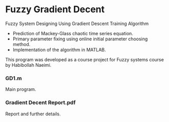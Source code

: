 # Fuzzy Gradient Decent
 Fuzzy System Designing Using Gradient Descent Training Algorithm
- Prediction of Mackey-Glass chaotic time series equation.
- Primary parameter fixing using online initial parameter choosing method.
- Implementation of the algorithm in MATLAB.

This program was developed as a course project for Fuzzy systems course by Habibollah Naeimi.

### GD1.m
Main program.

### Gradient Decent Report.pdf
Report and further details.
